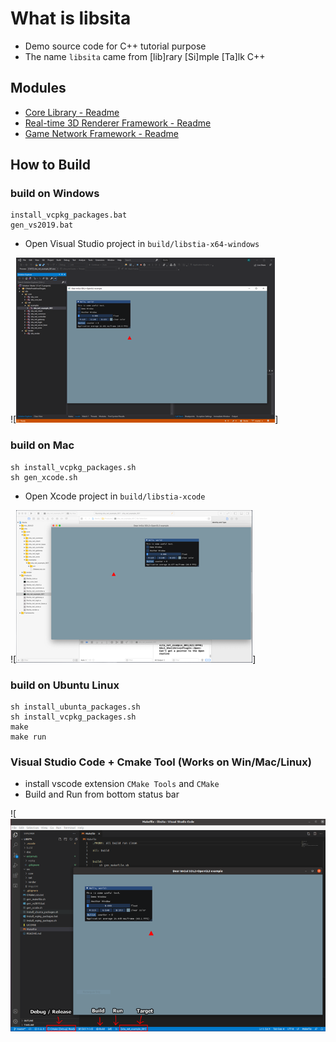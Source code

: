# What is libsita
- Demo source code for C++ tutorial purpose
- The name `libsita` came from [lib]rary [Si]mple [Ta]lk C++
## Modules
- [Core Library - Readme](doc/sita_core/Readme.md)
- [Real-time 3D Renderer Framework - Readme](doc/sita_render/Readme.md)
- [Game Network Framework - Readme](doc/sita_net/Readme.md)


## How to Build 

### build on Windows
```
install_vcpkg_packages.bat
gen_vs2019.bat
```
- Open Visual Studio project in `build/libstia-x64-windows`

![[<img src="doc/screenshot/2021-03-17_Project_Setup-Windows-quad.png">](doc/screenshot/2021-03-17_Project_Setup-Windows.png)]

### build on Mac
```
sh install_vcpkg_packages.sh
sh gen_xcode.sh
```
- Open Xcode project in `build/libstia-xcode`

![[<img src="doc/screenshot/2021-03-17_Project_Setup-Mac-quad.png">](doc/screenshot/2021-03-17_Project_Setup-Mac.png)]

### build on Ubuntu Linux
```
sh install_ubunta_packages.sh
sh install_vcpkg_packages.sh
make
make run
```

### Visual Studio Code + Cmake Tool (Works on Win/Mac/Linux)
- install vscode extension `CMake Tools` and `CMake`
- Build and Run from bottom status bar

![[<img src="doc/screenshot/2021-03-17_Project_Setup-Linux-half.png">](doc/screenshot/2021-03-17_Project_Setup-Linux.png)